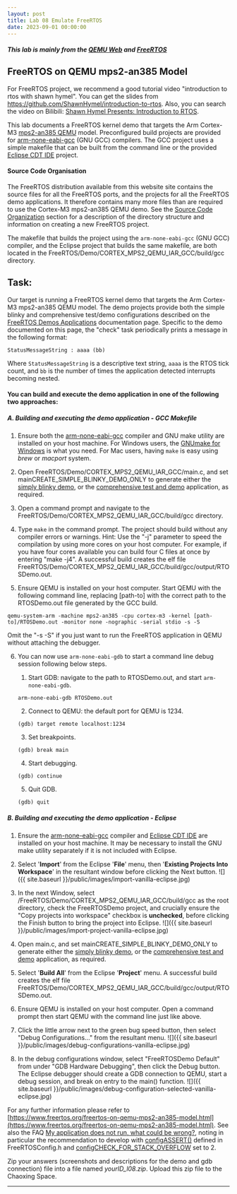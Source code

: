 ```yaml
---
layout: post
title: Lab 08 Emulate FreeRTOS
date: 2023-09-01 00:00:00
---
```

<!-- more -->
##### This lab is mainly from the [QEMU Web](https://www.qemu.org/) and [FreeRTOS](https://www.freertos.org/freertos-on-qemu-mps2-an385-model.html)

## FreeRTOS on QEMU mps2-an385 Model

For FreeRTOS project, we recommend a good tutorial video "introduction to rtos with shawn hymel". You can get the slides from https://github.com/ShawnHymel/introduction-to-rtos. Also, you can search the video on Bilibili: [Shawn Hymel Presents: Introduction to RTOS](https://www.bilibili.com/video/BV1QX4y157Tb/?share_source=copy_web&vd_source=1063c13ea612bd7b961046f88255ebd3).

This lab documents a FreeRTOS kernel demo that targets the Arm Cortex-M3 [mps2-an385 QEMU](https://qemu.readthedocs.io/en/v7.0.0/system/arm/mps2.html) model. Preconfigured build projects are provided for [arm-none-eabi-gcc](https://developer.arm.com/tools-and-software/open-source-software/developer-tools/gnu-toolchain/gnu-rm/downloads) (GNU GCC) compilers. The GCC project uses a simple makefile that can be built from the command line or the provided [Eclipse CDT IDE](https://www.eclipse.org/cdt/downloads.php) project.

#### Source Code Organisation

The FreeRTOS distribution available from this website site contains the source files for all the FreeRTOS ports, and the projects for all the FreeRTOS demo applications. It therefore contains many more files than are required to use the Cortex-M3 mps2-an385 QEMU demo. See the [Source Code Organization](https://www.freertos.org/a00017.html) section for a description of the directory structure and information on creating a new FreeRTOS project.

The makefile that builds the project using the `arm-none-eabi-gcc` (GNU GCC) compiler, and the Eclipse project that builds the same makefile, are both located in the FreeRTOS/Demo/CORTEX\_MPS2\_QEMU\_IAR\_GCC/build/gcc directory.



Task: 
-----------
Our target is running a FreeRTOS kernel demo that targets the Arm Cortex-M3 mps2-an385 QEMU model. The demo projects provide both the simple blinky and comprehensive test/demo configurations described on the [FreeRTOS Demos Applications](https://www.freertos.org/a00102.html) documentation page. Specific to the demo documented on this page, the "check" task periodically prints a message in the following format:

    StatusMessageString : aaaa (bb)

Where `StatusMessageString` is a descriptive text string, `aaaa` is the RTOS tick count, and `bb` is the number of times the application detected interrupts becoming nested.  


#### You can build and execute the demo application in one of the following two approaches:

##### A. Building and executing the demo application - GCC Makefile

1.  Ensure both the [arm-none-eabi-gcc](https://developer.arm.com/tools-and-software/open-source-software/developer-tools/gnu-toolchain/gnu-rm/downloads) compiler and GNU make utility are installed on your host machine. For Windows users, the [GNUmake for Windows](https://gnuwin32.sourceforge.net/downlinks/make.php) is what you need. For Mac users, having `make` is easy using *brew* or *macport* system.
    
2.  Open FreeRTOS/Demo/CORTEX\_MPS2\_QEMU\_IAR\_GCC/main.c, and set mainCREATE\_SIMPLE\_BLINKY\_DEMO\_ONLY to generate either the [simply blinky demo](https://www.freertos.org/a00102.html#simple_blinky_demo), or the [comprehensive test and demo](https://www.freertos.org/a00102.html#comprehensive_demo) application, as required.
    
3.  Open a command prompt and navigate to the FreeRTOS/Demo/CORTEX\_MPS2\_QEMU\_IAR\_GCC/build/gcc directory.
    
4.  Type `make` in the command prompt. The project should build without any compiler errors or warnings. Hint: Use the "-j" parameter to speed the compilation by using more cores on your host computer. For example, if you have four cores available you can build four C files at once by entering "make -j4". A successful build creates the elf file FreeRTOS/Demo/CORTEX\_MPS2\_QEMU\_IAR\_GCC/build/gcc/output/RTOSDemo.out.
    
5.  Ensure QEMU is installed on your host computer. Start QEMU with the following command line, replacing [path-to] with the correct path to the RTOSDemo.out file generated by the GCC build.
```shell      
qemu-system-arm -machine mps2-an385 -cpu cortex-m3 -kernel [path-to]/RTOSDemo.out -monitor none -nographic -serial stdio -s -S
```      
Omit the "-s -S" if you just want to run the FreeRTOS application in QEMU without attaching the debugger.

6. You can now use `arm-none-eabi-gdb` to start a command line debug session following below steps.
    1.  Start GDB: navigate to the path to RTOSDemo.out, and start `arm-none-eabi-gdb`.
    ```shell    
    arm-none-eabi-gdb RTOSDemo.out
    ```    
    
    2.  Connect to QEMU: the default port for QEMU is 1234.
    ```
    (gdb) target remote localhost:1234
    ```
        
    3.  Set breakpoints.    
    ```
    (gdb) break main
    ```
    
    4.  Start debugging.
    ```
    (gdb) continue
    ```    
        
    5.  Quit GDB.
    ```
    (gdb) quit
    ```    
        

##### B. Building and executing the demo application - Eclipse

1.  Ensure the [arm-none-eabi-gcc](https://developer.arm.com/tools-and-software/open-source-software/developer-tools/gnu-toolchain/gnu-rm/downloads) compiler and [Eclipse CDT IDE](https://www.eclipse.org/cdt/downloads.php) are installed on your host machine. It may be necessary to install the GNU make utility separately if it is not included with Eclipse.
    
2.  Select '**Import**' from the Eclipse '**File**' menu, then '**Existing Projects Into Workspace**' in the resultant window before clicking the Next button. ![]({{ site.baseurl }}/public/images/import-vanilla-eclipse.jpg)

3.  In the next Window, select /FreeRTOS/Demo/CORTEX\_MPS2\_QEMU\_IAR\_GCC/build/gcc as the root directory, check the FreeRTOSDemo project, and crucially ensure the "Copy projects into workspace" checkbox is **unchecked**, before clicking the Finish button to bring the project into Eclipse. ![]({{ site.baseurl }}/public/images/import-project-vanilla-eclipse.jpg)

4.  Open main.c, and set mainCREATE\_SIMPLE\_BLINKY\_DEMO\_ONLY to generate either the [simply blinky demo](https://www.freertos.org/a00102.html#simple_blinky_demo), or the [comprehensive test and demo](https://www.freertos.org/a00102.html#comprehensive_demo) application, as required.
    
5.  Select '**Build All**' from the Eclipse '**Project**' menu. A successful build creates the elf file FreeRTOS/Demo/CORTEX\_MPS2\_QEMU\_IAR\_GCC/build/gcc/output/RTOSDemo.out.
    
6.  Ensure QEMU is installed on your host computer. Open a command prompt then start QEMU with the command line just like above.
   
7.  Click the little arrow next to the green bug speed button, then select "Debug Configurations..." from the resultant menu.
![]({{ site.baseurl }}/public/images/debug-configurations-vanilla-eclipse.jpg)
    
    
8.  In the debug configurations window, select "FreeRTOSDemo Default" from under "GDB Hardware Debugging", then click the Debug button. The Eclipse debugger should create a GDB connection to QEMU, start a debug session, and break on entry to the main() function.
![]({{ site.baseurl }}/public/images/debug-configuration-selected-vanilla-eclipse.jpg)
    
For any further information please refer to [https://www.freertos.org/freertos-on-qemu-mps2-an385-model.html](https://www.freertos.org/freertos-on-qemu-mps2-an385-model.html). See also the FAQ [My application does not run, what could be wrong?](https://www.freertos.org/FAQHelp.html), noting in particular the recommendation to develop with [configASSERT()](https://www.freertos.org/a00110.html#configASSERT) defined in FreeRTOSConfig.h and [configCHECK\_FOR\_STACK\_OVERFLOW](https://www.freertos.org/Stacks-and-stack-overflow-checking.html) set to 2.  

Zip your answers (screenshots and descriptions for the demo and gdb connection) file into a file named _yourID\_l08.zip_. Upload this zip file to the Chaoxing Space.
* * *